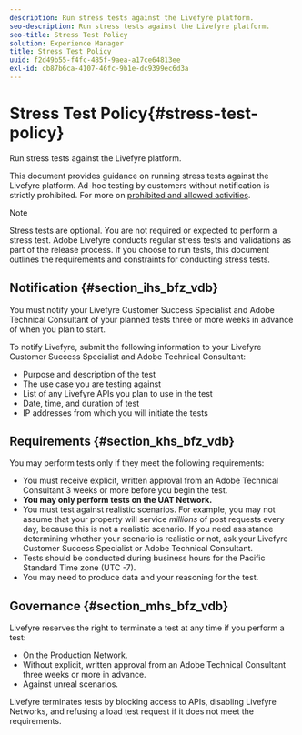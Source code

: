 ```yaml
---
description: Run stress tests against the Livefyre platform.
seo-description: Run stress tests against the Livefyre platform.
seo-title: Stress Test Policy
solution: Experience Manager
title: Stress Test Policy
uuid: f2d49b55-f4fc-485f-9aea-a17ce64813ee
exl-id: cb87b6ca-4107-46fc-9b1e-dc9399ec6d3a
---
```

# Stress Test Policy{#stress-test-policy}

Run stress tests against the Livefyre platform.

This document provides guidance on running stress tests against the Livefyre platform. Ad-hoc testing by customers without notification is strictly prohibited. For more on [prohibited and allowed activities](#c_stress_test_policy/section_mhs_bfz_vdb).

>[!NOTE]
>
>Stress tests are optional. You are not required or expected to perform a stress test. Adobe Livefyre conducts regular stress tests and validations as part of the release process. If you choose to run tests, this document outlines the requirements and constraints for conducting stress tests.

## Notification {#section_ihs_bfz_vdb}

You must notify your Livefyre Customer Success Specialist and Adobe Technical Consultant of your planned tests three or more weeks in advance of when you plan to start.

To notify Livefyre, submit the following information to your Livefyre Customer Success Specialist and Adobe Technical Consultant:

* Purpose and description of the test 
* The use case you are testing against
* List of any Livefyre APIs you plan to use in the test
* Date, time, and duration of test
* IP addresses from which you will initiate the tests

## Requirements {#section_khs_bfz_vdb}

You may perform tests only if they meet the following requirements:

* You must receive explicit, written approval from an Adobe Technical Consultant 3 weeks or more before you begin the test.
* **You may only perform tests on the UAT Network.** 
* You must test against realistic scenarios. For example, you may not assume that your property will service *millions* of post requests every day, because this is not a realistic scenario. If you need assistance determining whether your scenario is realistic or not, ask your Livefyre Customer Success Specialist or Adobe Technical Consultant.
* Tests should be conducted during business hours for the Pacific Standard Time zone \(UTC -7\).
* You may need to produce data and your reasoning for the test.

## Governance {#section_mhs_bfz_vdb}

Livefyre reserves the right to terminate a test at any time if you perform a test:

* On the Production Network.
* Without explicit, written approval from an Adobe Technical Consultant three weeks or more in advance.
* Against unreal scenarios.

Livefyre terminates tests by blocking access to APIs, disabling Livefyre Networks, and refusing a load test request if it does not meet the requirements.

